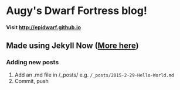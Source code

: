 # Augy's Dwarf Fortress blog!
#### Visit http://epidwarf.github.io
## Made using Jekyll Now ([More here](http://epigene.github.io/Hello-World/))

### Adding new posts
1. Add an .md file in /_posts/ e.g. `/_posts/2015-2-29-Hello-World.md`
2. Commit, push
